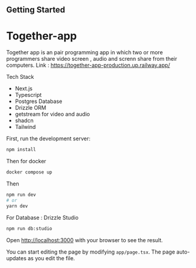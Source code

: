 ## Getting Started

# Together-app
Together app is an pair programming app in which two or more programmers share video screen , audio and screnn share from their computers.
Link : https://together-app-production.up.railway.app/

Tech Stack
 - Next.js
 - Typescript
 - Postgres Database
 - Drizzle ORM
 - getstream for video and audio 
 - shadcn
 - Tailwind

First, run the development server:

```bash
npm install
```
Then for docker 
```bash
docker compose up
```
Then 
```bash
npm run dev
# or
yarn dev
```
For Database : Drizzle Studio
```bash
npm run db:studio
```

Open [http://localhost:3000](http://localhost:3000) with your browser to see the result.

You can start editing the page by modifying `app/page.tsx`. The page auto-updates as you edit the file.
